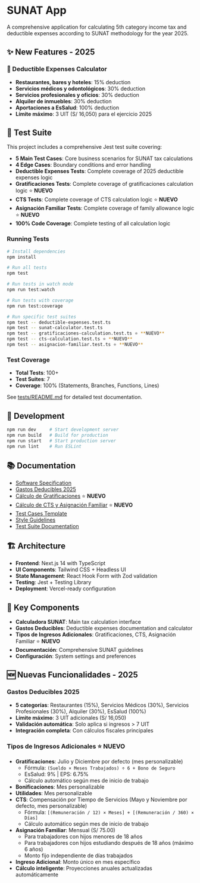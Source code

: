# SUNAT App

A comprehensive application for calculating 5th category income tax and deductible expenses according to SUNAT methodology for the year 2025.

## ✨ New Features - 2025

### 🧾 Deductible Expenses Calculator
- **Restaurantes, bares y hoteles**: 15% deduction
- **Servicios médicos y odontológicos**: 30% deduction  
- **Servicios profesionales y oficios**: 30% deduction
- **Alquiler de inmuebles**: 30% deduction
- **Aportaciones a EsSalud**: 100% deduction
- **Límite máximo**: 3 UIT (S/ 16,050) para el ejercicio 2025

## 🧪 Test Suite

This project includes a comprehensive Jest test suite covering:

- **5 Main Test Cases**: Core business scenarios for SUNAT tax calculations
- **4 Edge Cases**: Boundary conditions and error handling
- **Deductible Expenses Tests**: Complete coverage of 2025 deductible expenses logic
- **Gratificaciones Tests**: Complete coverage of gratificaciones calculation logic ⭐ **NUEVO**
- **CTS Tests**: Complete coverage of CTS calculation logic ⭐ **NUEVO**
- **Asignación Familiar Tests**: Complete coverage of family allowance logic ⭐ **NUEVO**
- **100% Code Coverage**: Complete testing of all calculation logic

### Running Tests

```bash
# Install dependencies
npm install

# Run all tests
npm test

# Run tests in watch mode
npm run test:watch

# Run tests with coverage
npm run test:coverage

# Run specific test suites
npm test -- deductible-expenses.test.ts
npm test -- sunat-calculator.test.ts
npm test -- gratificaciones-calculation.test.ts ⭐ **NUEVO**
npm test -- cts-calculation.test.ts ⭐ **NUEVO**
npm test -- asignacion-familiar.test.ts ⭐ **NUEVO**
```

### Test Coverage

- **Total Tests**: 100+
- **Test Suites**: 7
- **Coverage**: 100% (Statements, Branches, Functions, Lines)

See [tests/README.md](tests/README.md) for detailed test documentation.

## 🚀 Development

```bash
npm run dev     # Start development server
npm run build   # Build for production
npm run start   # Start production server
npm run lint    # Run ESLint
```

## 📚 Documentation

- [Software Specification](documentation/software_specification.md)
- [Gastos Deducibles 2025](documentation/gastos_deducibles_2025.md)
- [Cálculo de Gratificaciones](documentation/calculo-gratificaciones.md) ⭐ **NUEVO**
- [Cálculo de CTS y Asignación Familiar](documentation/calculo-cts-asignacion-familiar.md) ⭐ **NUEVO**
- [Test Cases Template](documentation/casos_de_prueba.md)
- [Style Guidelines](documentation/styles_guideline.md)
- [Test Suite Documentation](tests/README.md)

## 🏗️ Architecture

- **Frontend**: Next.js 14 with TypeScript
- **UI Components**: Tailwind CSS + Headless UI
- **State Management**: React Hook Form with Zod validation
- **Testing**: Jest + Testing Library
- **Deployment**: Vercel-ready configuration

## 🔧 Key Components

- **Calculadora SUNAT**: Main tax calculation interface
- **Gastos Deducibles**: Deductible expenses documentation and calculator
- **Tipos de Ingresos Adicionales**: Gratificaciones, CTS, Asignación Familiar ⭐ **NUEVO**
- **Documentación**: Comprehensive SUNAT guidelines
- **Configuración**: System settings and preferences

## 🆕 Nuevas Funcionalidades - 2025

### **Gastos Deducibles 2025**
- **5 categorías**: Restaurantes (15%), Servicios Médicos (30%), Servicios Profesionales (30%), Alquiler (30%), EsSalud (100%)
- **Límite máximo**: 3 UIT adicionales (S/ 16,050)
- **Validación automática**: Solo aplica si ingresos > 7 UIT
- **Integración completa**: Con cálculos fiscales principales

### **Tipos de Ingresos Adicionales** ⭐ **NUEVO**
- **Gratificaciones**: Julio y Diciembre por defecto (mes personalizable)
  - Fórmula: `(Sueldo × Meses Trabajados) ÷ 6 + Bono de Seguro`
  - EsSalud: 9% | EPS: 6.75%
  - Cálculo automático según mes de inicio de trabajo
- **Bonificaciones**: Mes personalizable
- **Utilidades**: Mes personalizable  
- **CTS**: Compensación por Tiempo de Servicios (Mayo y Noviembre por defecto, mes personalizable)
  - Fórmula: `[(Remuneración / 12) × Meses] + [(Remuneración / 360) × Días]`
  - Cálculo automático según mes de inicio de trabajo
- **Asignación Familiar**: Mensual (S/ 75.00)
  - Para trabajadores con hijos menores de 18 años
  - Para trabajadores con hijos estudiando después de 18 años (máximo 6 años)
  - Monto fijo independiente de días trabajados
- **Ingreso Adicional**: Monto único en mes específico
- **Cálculo inteligente**: Proyecciones anuales actualizadas automáticamente
